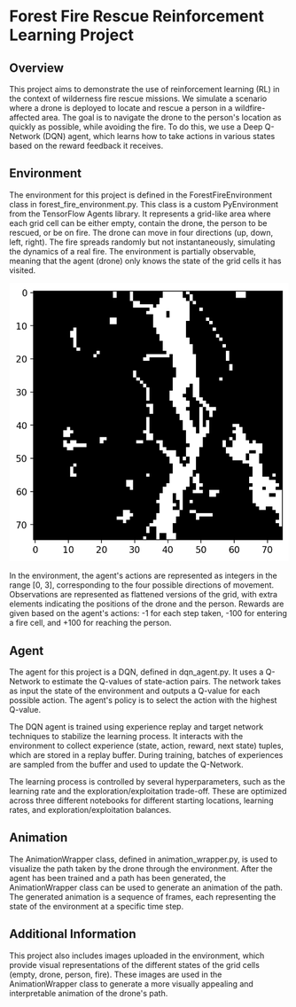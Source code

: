 # Forest Fire Rescue Reinforcement Learning Project
## Overview

This project aims to demonstrate the use of reinforcement learning (RL) in the context of wilderness fire rescue missions. We simulate a scenario where a drone is deployed to locate and rescue a person in a wildfire-affected area. The goal is to navigate the drone to the person's location as quickly as possible, while avoiding the fire. To do this, we use a Deep Q-Network (DQN) agent, which learns how to take actions in various states based on the reward feedback it receives.

## Environment

The environment for this project is defined in the ForestFireEnvironment class in forest_fire_environment.py. This class is a custom PyEnvironment from the TensorFlow Agents library. It represents a grid-like area where each grid cell can be either empty, contain the drone, the person to be rescued, or be on fire. The drone can move in four directions (up, down, left, right). The fire spreads randomly but not instantaneously, simulating the dynamics of a real fire. The environment is partially observable, meaning that the agent (drone) only knows the state of the grid cells it has visited.

![Our Forest Fire Environment](forest_environemnt.png)

In the environment, the agent's actions are represented as integers in the range [0, 3], corresponding to the four possible directions of movement. Observations are represented as flattened versions of the grid, with extra elements indicating the positions of the drone and the person. Rewards are given based on the agent's actions: -1 for each step taken, -100 for entering a fire cell, and +100 for reaching the person.

## Agent 
The agent for this project is a DQN, defined in dqn_agent.py. It uses a Q-Network to estimate the Q-values of state-action pairs. The network takes as input the state of the environment and outputs a Q-value for each possible action. The agent's policy is to select the action with the highest Q-value.

The DQN agent is trained using experience replay and target network techniques to stabilize the learning process. It interacts with the environment to collect experience (state, action, reward, next state) tuples, which are stored in a replay buffer. During training, batches of experiences are sampled from the buffer and used to update the Q-Network.

The learning process is controlled by several hyperparameters, such as the learning rate and the exploration/exploitation trade-off. These are optimized across three different notebooks for different starting locations, learning rates, and exploration/exploitation balances.

## Animation 
The AnimationWrapper class, defined in animation_wrapper.py, is used to visualize the path taken by the drone through the environment. After the agent has been trained and a path has been generated, the AnimationWrapper class can be used to generate an animation of the path. The generated animation is a sequence of frames, each representing the state of the environment at a specific time step.

## Additional Information
This project also includes images uploaded in the environment, which provide visual representations of the different states of the grid cells (empty, drone, person, fire). These images are used in the AnimationWrapper class to generate a more visually appealing and interpretable animation of the drone's path.

